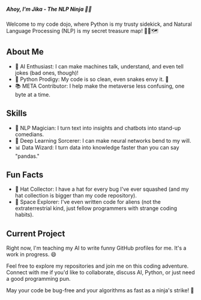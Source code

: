 ##### Ahoy, I'm Jika - The NLP Ninja 🤖🐍

Welcome to my code dojo, where Python is my trusty sidekick, and Natural Language Processing (NLP) is my secret treasure map! 🏴‍☠️🗺️

## About Me

- 👾 AI Enthusiast: I can make machines talk, understand, and even tell jokes (bad ones, though)!
- 🐍 Python Prodigy: My code is so clean, even snakes envy it. 🐍
- 📚 META Contributor: I help make the metaverse less confusing, one byte at a time.

## Skills

- 💬 NLP Magician: I turn text into insights and chatbots into stand-up comedians.
- 🤯 Deep Learning Sorcerer: I can make neural networks bend to my will.
- 📊 Data Wizard: I turn data into knowledge faster than you can say "pandas."

## Fun Facts

- 🎩 Hat Collector: I have a hat for every bug I've ever squashed (and my hat collection is bigger than my code repository).
- 🌌 Space Explorer: I've even written code for aliens (not the extraterrestrial kind, just fellow programmers with strange coding habits).

## Current Project

Right now, I'm teaching my AI to write funny GitHub profiles for me. It's a work in progress. 😄

Feel free to explore my repositories and join me on this coding adventure. Connect with me if you'd like to collaborate, discuss AI, Python, or just need a good programming pun.

May your code be bug-free and your algorithms as fast as a ninja's strike! 🥷

